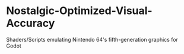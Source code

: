 # Nostalgic-Optimized-Visual-Accuracy
Shaders/Scripts emulating Nintendo 64's fifth-generation graphics for Godot
